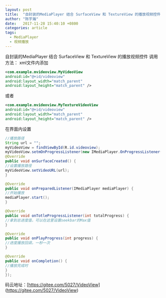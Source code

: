 ```yaml
---
layout: post
title:  "自封装的MediaPlayer 结合 SurfaceView 和 TextureView 的播放视频控件"
author: "陈宇瀚"
date:   2017-11-28 15:40:10 +0800
categories: article
tags:
  - MediaPlayer 
  - 视频播放 
---
```


自封装的MediaPlayer 结合 SurfaceView 和 TextureView 的播放视频控件
调用方法：
xml文件内添加
```xml
<com.example.mvideoview.MyVideoView
android:id="@+id/videoview"
android:layout_width="match_parent"
android:layout_height="match_parent" />
```
或者
```xml
<com.example.mvideoview.MyTextureVideoView
android:id="@+id/videoview"
android:layout_width="match_parent"
android:layout_height="match_parent" />
```

在界面内设置
```java
//播放路径
String url = "";
myVideoView = findViewById(R.id.videoview);
myVideoView.setmOnProgressListener(new IMediaPlayer.OnProgressListener() {
@Override
public void onSurfaceCreated() {
//设置播放路径
myVideoView.setVideoURL(url);
}

@Override
public void onPreparedListener(IMediaPlayer mediaPlayer) {
//开始播放
mediaPlayer.start();
}

@Override
public void onTotleProgressListener(int totalProgress) {
//拿到总进度值，可以在这里设置seekbar的Max值
}

@Override
public void onPlayProgress(int progress) {
//进度播放回调，一秒一次
}

@Override
public void onCompletion() {
//播放完成时
}
});
```
码云地址：[https://gitee.com/5027/VideoView] (https://gitee.com/5027/VideoView)

